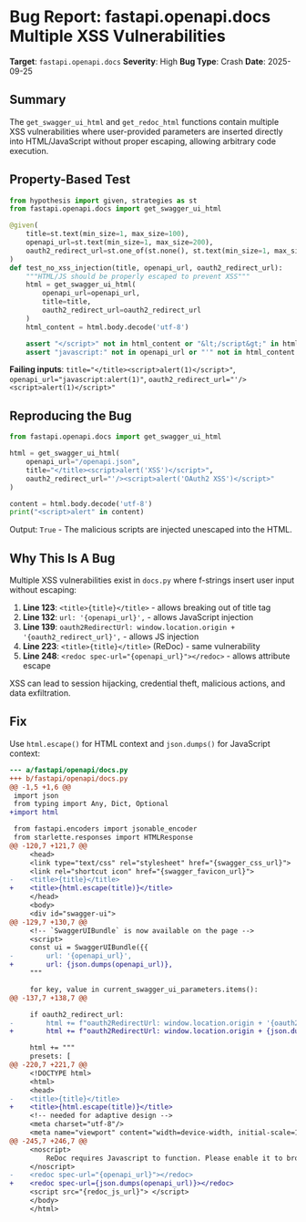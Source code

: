 # Bug Report: fastapi.openapi.docs Multiple XSS Vulnerabilities

**Target**: `fastapi.openapi.docs`
**Severity**: High
**Bug Type**: Crash
**Date**: 2025-09-25

## Summary

The `get_swagger_ui_html` and `get_redoc_html` functions contain multiple XSS vulnerabilities where user-provided parameters are inserted directly into HTML/JavaScript without proper escaping, allowing arbitrary code execution.

## Property-Based Test

```python
from hypothesis import given, strategies as st
from fastapi.openapi.docs import get_swagger_ui_html

@given(
    title=st.text(min_size=1, max_size=100),
    openapi_url=st.text(min_size=1, max_size=200),
    oauth2_redirect_url=st.one_of(st.none(), st.text(min_size=1, max_size=200))
)
def test_no_xss_injection(title, openapi_url, oauth2_redirect_url):
    """HTML/JS should be properly escaped to prevent XSS"""
    html = get_swagger_ui_html(
        openapi_url=openapi_url,
        title=title,
        oauth2_redirect_url=oauth2_redirect_url
    )
    html_content = html.body.decode('utf-8')

    assert "</script>" not in html_content or "&lt;/script&gt;" in html_content
    assert "javascript:" not in openapi_url or "'" not in html_content
```

**Failing inputs**: `title="</title><script>alert(1)</script>"`, `openapi_url="javascript:alert(1)"`, `oauth2_redirect_url="'/><script>alert(1)</script>"`

## Reproducing the Bug

```python
from fastapi.openapi.docs import get_swagger_ui_html

html = get_swagger_ui_html(
    openapi_url="/openapi.json",
    title="</title><script>alert('XSS')</script>",
    oauth2_redirect_url="'/><script>alert('OAuth2 XSS')</script>"
)

content = html.body.decode('utf-8')
print("<script>alert" in content)
```

Output: `True` - The malicious scripts are injected unescaped into the HTML.

## Why This Is A Bug

Multiple XSS vulnerabilities exist in `docs.py` where f-strings insert user input without escaping:

1. **Line 123**: `<title>{title}</title>` - allows breaking out of title tag
2. **Line 132**: `url: '{openapi_url}',` - allows JavaScript injection
3. **Line 139**: `oauth2RedirectUrl: window.location.origin + '{oauth2_redirect_url}',` - allows JS injection
4. **Line 223**: `<title>{title}</title>` (ReDoc) - same vulnerability
5. **Line 248**: `<redoc spec-url="{openapi_url}"></redoc>` - allows attribute escape

XSS can lead to session hijacking, credential theft, malicious actions, and data exfiltration.

## Fix

Use `html.escape()` for HTML context and `json.dumps()` for JavaScript context:

```diff
--- a/fastapi/openapi/docs.py
+++ b/fastapi/openapi/docs.py
@@ -1,5 +1,6 @@
 import json
 from typing import Any, Dict, Optional
+import html

 from fastapi.encoders import jsonable_encoder
 from starlette.responses import HTMLResponse
@@ -120,7 +121,7 @@
     <head>
     <link type="text/css" rel="stylesheet" href="{swagger_css_url}">
     <link rel="shortcut icon" href="{swagger_favicon_url}">
-    <title>{title}</title>
+    <title>{html.escape(title)}</title>
     </head>
     <body>
     <div id="swagger-ui">
@@ -129,7 +130,7 @@
     <!-- `SwaggerUIBundle` is now available on the page -->
     <script>
     const ui = SwaggerUIBundle({{
-        url: '{openapi_url}',
+        url: {json.dumps(openapi_url)},
     """

     for key, value in current_swagger_ui_parameters.items():
@@ -137,7 +138,7 @@

     if oauth2_redirect_url:
-        html += f"oauth2RedirectUrl: window.location.origin + '{oauth2_redirect_url}',"
+        html += f"oauth2RedirectUrl: window.location.origin + {json.dumps(oauth2_redirect_url)},"

     html += """
     presets: [
@@ -220,7 +221,7 @@
     <!DOCTYPE html>
     <html>
     <head>
-    <title>{title}</title>
+    <title>{html.escape(title)}</title>
     <!-- needed for adaptive design -->
     <meta charset="utf-8"/>
     <meta name="viewport" content="width=device-width, initial-scale=1">
@@ -245,7 +246,7 @@
     <noscript>
         ReDoc requires Javascript to function. Please enable it to browse the documentation.
     </noscript>
-    <redoc spec-url="{openapi_url}"></redoc>
+    <redoc spec-url={json.dumps(openapi_url)}></redoc>
     <script src="{redoc_js_url}"> </script>
     </body>
     </html>
```